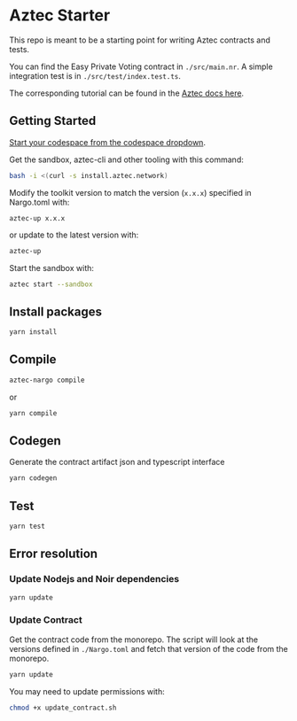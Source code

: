 # Aztec Starter

This repo is meant to be a starting point for writing Aztec contracts and tests.

You can find the Easy Private Voting contract in `./src/main.nr`. A simple integration test is in `./src/test/index.test.ts`.

The corresponding tutorial can be found in the [Aztec docs here](https://docs.aztec.network/tutorials/contract_tutorials/private_voting_contract).

## Getting Started

[Start your codespace from the codespace dropdown](https://docs.github.com/en/codespaces/getting-started/quickstart).

Get the sandbox, aztec-cli and other tooling with this command:

```bash
bash -i <(curl -s install.aztec.network)
```

Modify the toolkit version to match the version (`x.x.x`) specified in Nargo.toml with:

```
aztec-up x.x.x
```

or update to the latest version with:

```bash
aztec-up
```

Start the sandbox with:

```bash
aztec start --sandbox
```

## Install packages

```bash
yarn install
```

## Compile

```bash
aztec-nargo compile
```

or

```bash
yarn compile
```

## Codegen

Generate the contract artifact json and typescript interface

```bash
yarn codegen
```

## Test

```bash
yarn test
```

## Error resolution

### Update Nodejs and Noir dependencies

```bash
yarn update
```

### Update Contract

Get the contract code from the monorepo. The script will look at the versions defined in `./Nargo.toml` and fetch that version of the code from the monorepo.

```bash
yarn update
```

You may need to update permissions with:

```bash
chmod +x update_contract.sh
```
